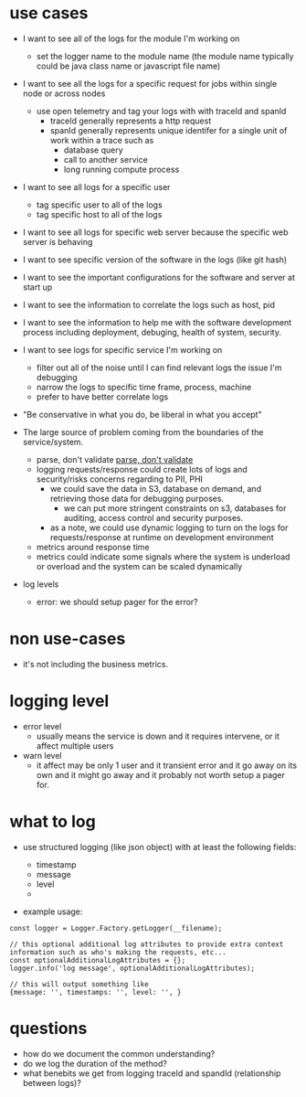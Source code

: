# use cases

- I want to see all of the logs for the module I'm working on
  - set the logger name to the module name (the module name typically could be java class name or javascript file name)
- I want to see all the logs for a specific request for jobs within single node or across nodes
  - use open telemetry and tag your logs with with traceId and spanId
    - traceId generally represents a http request
    - spanId generally represents unique identifer for a single unit of work within a trace such as
      - database query
      - call to another service
      - long running compute process
- I want to see all logs for a specific user
  - tag specific user to all of the logs
  - tag specific host to all of the logs
- I want to see all logs for specific web server because the specific web server is behaving
- I want to see specific version of the software in the logs (like git hash)
- I want to see the important configurations for the software and server at start up
- I want to see the information to correlate the logs such as host, pid
- I want to see the information to help me with the software development process including deployment, debuging, health of system, security.
- I want to see logs for specific service I'm working on
  - filter out all of the noise until I can find relevant logs the issue I'm debugging
  - narrow the logs to specific time frame, process, machine
  - prefer to have better correlate logs
- "Be conservative in what you do, be liberal in what you accept"
- The large source of problem coming from the boundaries of the service/system.
  - parse, don't validate [parse, don't validate](https://lexi-lambda.github.io/blog/2019/11/05/parse-don-t-validate/)
  - logging requests/response could create lots of logs and security/risks concerns regarding to PII, PHI
    - we could save the data in S3, database on demand, and retrieving those data for debugging purposes.
      - we can put more stringent constraints on s3, databases for auditing, access control and security purposes.
    - as a note, we could use dynamic logging to turn on the logs for requests/response at runtime on development environment
  - metrics around response time
  - metrics could indicate some signals where the system is underload or overload and the system can be scaled dynamically
 

- log levels
  - error: we should setup pager for the error?

# non use-cases

- it's not including the business metrics.


# logging level

- error level
  - usually means the service is down and it requires intervene, or it affect multiple users
- warn level
  - it affect may be only 1 user and it transient error and it go away on its own and it might go away and it probably not worth setup a pager for.

# what to log

- use structured logging (like json object) with at least the following fields:
  - timestamp
  - message
  - level
  - 

- example usage:
```
const logger = Logger.Factory.getLogger(__filename);

// this optional additional log attributes to provide extra context information such as who's making the requests, etc...
const optionalAdditionalLogAttributes = {};
logger.info('log message', optionalAdditionalLogAttributes);

// this will output something like
{message: '', timestamps: '', level: '', }
```

# questions
- how do we document the common understanding?
- do we log the duration of the method?
- what benebits we get from logging traceId and spandId (relationship between logs)?
